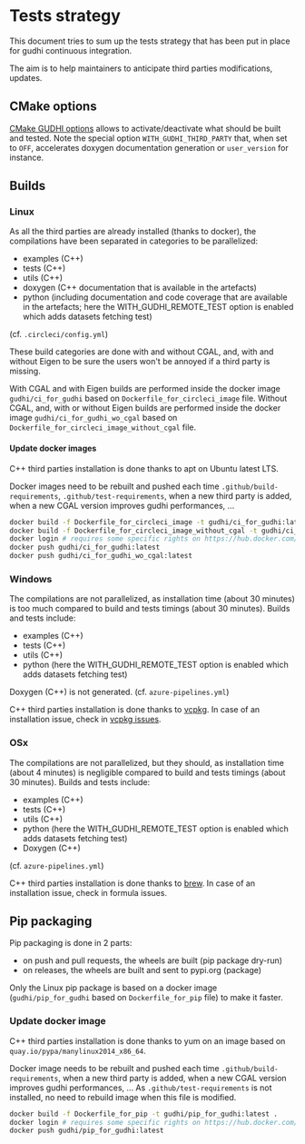 # Tests strategy

This document tries to sum up the tests strategy that has been put in place for gudhi continuous integration.

The aim is to help maintainers to anticipate third parties modifications, updates.

## CMake options

[CMake GUDHI options](../../src/cmake/modules/GUDHI_options.cmake) allows to activate/deactivate what should be built and tested.
Note the special option `WITH_GUDHI_THIRD_PARTY` that, when set to `OFF`, accelerates doxygen documentation generation or `user_version` for instance.

## Builds

### Linux

As all the third parties are already installed (thanks to docker), the compilations have been separated in categories to be parallelized:

* examples (C++)
* tests (C++)
* utils (C++)
* doxygen (C++ documentation that is available in the artefacts)
* python (including documentation and code coverage that are available in the artefacts; here the WITH_GUDHI_REMOTE_TEST option is enabled which adds datasets fetching test)

(cf. `.circleci/config.yml`)

These build categories are done with and without CGAL, and, with and without Eigen to be sure the users won't be annoyed if a third party is missing.

With CGAL and with Eigen builds are performed inside the docker image `gudhi/ci_for_gudhi` based on `Dockerfile_for_circleci_image` file.
Without CGAL, and, with or without Eigen builds are performed inside the docker image `gudhi/ci_for_gudhi_wo_cgal` based on `Dockerfile_for_circleci_image_without_cgal` file.

#### Update docker images

C++ third parties installation is done thanks to apt on Ubuntu latest LTS.

Docker images need to be rebuilt and pushed each time `.github/build-requirements`, `.github/test-requirements`, when a new third party is added, when a new CGAL version improves gudhi performances, ...

```bash
docker build -f Dockerfile_for_circleci_image -t gudhi/ci_for_gudhi:latest .
docker build -f Dockerfile_for_circleci_image_without_cgal -t gudhi/ci_for_gudhi_wo_cgal:latest .
docker login # requires some specific rights on https://hub.docker.com/u/gudhi/repository/docker/gudhi
docker push gudhi/ci_for_gudhi:latest
docker push gudhi/ci_for_gudhi_wo_cgal:latest
```

### Windows

The compilations are not parallelized, as installation time (about 30 minutes) is too much compared to
build and tests timings (about 30 minutes). Builds and tests include:

* examples (C++)
* tests (C++)
* utils (C++)
* python (here the WITH_GUDHI_REMOTE_TEST option is enabled which adds datasets fetching test)

Doxygen (C++) is not generated.
(cf. `azure-pipelines.yml`)

C++ third parties installation is done thanks to [vcpkg](https://github.com/microsoft/vcpkg/).
In case of an installation issue, check in [vcpkg issues](https://github.com/microsoft/vcpkg/issues).

### OSx

The compilations are not parallelized, but they should, as installation time (about 4 minutes) is
negligible compared to build and tests timings (about 30 minutes). Builds and tests include:

* examples (C++)
* tests (C++)
* utils (C++)
* python (here the WITH_GUDHI_REMOTE_TEST option is enabled which adds datasets fetching test)
* Doxygen (C++)

(cf. `azure-pipelines.yml`)

C++ third parties installation is done thanks to [brew](https://formulae.brew.sh/formula/).
In case of an installation issue, check in formula issues.

## Pip packaging

Pip packaging is done in 2 parts:

* on push and pull requests, the wheels are built (pip package dry-run)
* on releases, the wheels are built and sent to pypi.org (package)

Only the Linux pip package is based on a docker image (`gudhi/pip_for_gudhi` based on `Dockerfile_for_pip` file) to make it faster.

### Update docker image

C++ third parties installation is done thanks to yum on an image based on `quay.io/pypa/manylinux2014_x86_64`.

Docker image needs to be rebuilt and pushed each time `.github/build-requirements`, when a new third party is added, when a new CGAL version improves gudhi performances, ...
As `.github/test-requirements` is not installed, no need to rebuild image when this file is modified.

```bash
docker build -f Dockerfile_for_pip -t gudhi/pip_for_gudhi:latest .
docker login # requires some specific rights on https://hub.docker.com/u/gudhi/repository/docker/gudhi
docker push gudhi/pip_for_gudhi:latest
```
